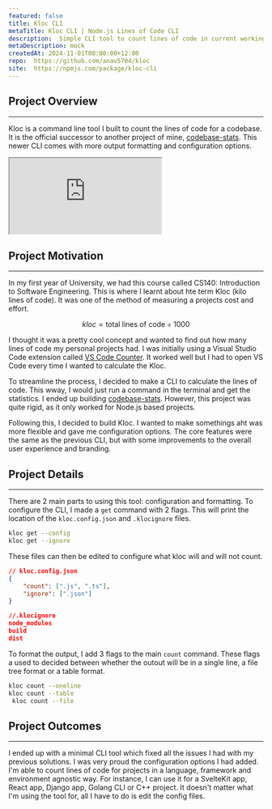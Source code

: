 ```yaml
---
featured: false
title: Kloc CLI
metaTitle: Kloc CLI | Node.js Lines of Code CLI
description:  Simple CLI tool to count lines of code in current working directory.
metaDescription: mock
createdAt: 2024-11-01T00:00:00+12:00
repo:  https://github.com/anav5704/kloc
site:  https://npmjs.com/package/kloc-cli 
---
```


## Project Overview

---

Kloc is a command line tool I built to count the lines of code for a codebase. It is the official successor to another project of mine, [codebase-stats](https://github.com/anav5704/codebase-stats). This newer CLI comes with more output formatting and configuration options.

<iframe allowfullscreen src="https://www.youtube.com/embed/ac_zoq3HYt0"></iframe>

## Project Motivation

---

In my first year of University, we had this course called CS140: Introduction to Software Engineering. This is where I learnt about hte term Kloc (kilo lines of code). It was one of the method of measuring a projects cost and effort. 

```math
kloc = \text{total lines of code} \div 1000
```

I thought it was a pretty cool concept and wanted to find out how many lines of code my personal projects had. I was initially using a Visual Studio Code extension called [VS Code Counter](https://marketplace.visualstudio.com/items?itemName=uctakeoff.vscode-counter). It worked well but I had to open VS Code every time I wanted to calculate the Kloc.

To streamline the process, I decided to make a CLI to calculate the lines of code. This wway, I would just run a command in the terminal and get the statistics. I ended up building [codebase-stats](https://github.com/anav5704/codebase-stats). However, this project was quite rigid, as it only worked for Node.js based projects.

Following this, I decided to build Kloc. I wanted to make somethings aht was more flexible and gave me configuration options. The core features were the same as the previous CLI, but with some improvements to the overall user experience and branding.


## Project Details

---

There are 2 main parts to using this tool: configuration and formatting. To configure the CLI, I made a `get` command with 2 flags. This will print the location of the `kloc.config.json` and `.klocignore` files.
```sh
kloc get --config
kloc get --ignore
```

These files can then be edited to configure what kloc will and will not count.

```json
// kloc.config.json 
{
    "count": [".js", ".ts"],
    "ignore": [".json"]
}

//.klocignore
node_modules
build
dist
```

To format the output, I add 3 flags to the main `count` command. These flags a used to decided between whether the outout will be in a single line, a file tree format or a table format.

```sh
kloc count --oneline
kloc count --table
 kloc count --file
```

## Project Outcomes

---

I ended up with a minimal CLI tool which fixed all the issues I had with my previous solutions. I was very proud the configuration options I had added. I'm able to count lines of code for projects in a language, framework and environment agnostic way. For instance, I can use it for a SvelteKit app, React app, Django app, Golang CLI or C++ project. It doesn't matter what I'm using the tool for, all I have to do is edit the config files.